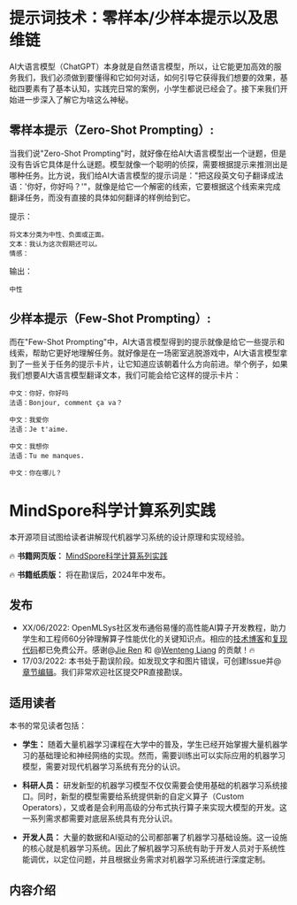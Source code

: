 # 提示词技术：零样本/少样本提示以及思维链
AI大语言模型（ChatGPT）本身就是自然语言模型，所以，让它能更加高效的服务我们，我们必须做到要懂得和它如何对话，如何引导它获得我们想要的效果，基础四要素有了基本认知，实践完日常的案例，小学生都说已经会了。接下来我们开始进一步深入了解它为啥这么神秘。
## 零样本提示（Zero-Shot Prompting）:
当我们说"Zero-Shot Prompting"时，就好像在给AI大语言模型出一个谜题，但是没有告诉它具体是什么谜题。模型就像一个聪明的侦探，需要根据提示来推测出是哪种任务。比方说，我们给AI大语言模型的提示词是："把这段英文句子翻译成法语：'你好，你好吗？'"，就像是给它一个解密的线索，它要根据这个线索来完成翻译任务，而没有直接的具体如何翻译的样例给到它。

提示：
```
将文本分类为中性、负面或正面。
文本：我认为这次假期还可以。
情感：
```
输出：
```
中性
```

## 少样本提示（Few-Shot Prompting）:
而在"Few-Shot Prompting"中，AI大语言模型得到的提示就像是给它一些提示和线索，帮助它更好地理解任务。就好像是在一场密室逃脱游戏中，AI大语言模型拿到了一些关于任务的提示卡片，让它知道应该朝着什么方向前进。举个例子，如果我们想要AI大语言模型翻译文本，我们可能会给它这样的提示卡片：
```
中文：你好，你好吗
法语：Bonjour, comment ça va？

中文：我爱你
法语：Je t'aime.

中文：我想你
法语：Tu me manques.

中文：你在哪儿？
```

















# MindSpore科学计算系列实践

本开源项目试图给读者讲解现代机器学习系统的设计原理和实现经验。

🔥 **书籍网页版：** [MindSpore科学计算系列实践](https://openmlsys.github.io/)

🔥 **书籍纸质版：** 将在勘误后，2024年中发布。

## 发布

- XX/06/2022: OpenMLSys社区发布通俗易懂的高性能AI算子开发教程，助力学生和工程师60分钟理解算子性能优化的关键知识点。相应的[技术博客](https://zhuanlan.zhihu.com/p/531498210)和[复现代码](https://github.com/openmlsys/openmlsys-cuda)都已免费公开。感谢@[Jie Ren](https://github.com/JieRen98) 和 @[Wenteng Liang](https://github.com/Went-Liang) 的贡献！🔥 
- 17/03/2022: 本书处于勘误阶段。如发现文字和图片错误，可创建Issue并@[章节编辑](info/editors.md)。我们非常欢迎社区提交PR直接勘误。

## 适用读者

本书的常见读者包括：

-   **学生：**
    随着大量机器学习课程在大学中的普及，学生已经开始掌握大量机器学习的基础理论和神经网络的实现。然而，需要训练出可以实际应用的机器学习模型，需要对现代机器学习系统有充分的认识。

-   **科研人员：**
    研发新型的机器学习模型不仅仅需要会使用基础的机器学习系统接口。同时，新型的模型需要给系统提供新的自定义算子（Custom
    Operators），又或者是会利用高级的分布式执行算子来实现大模型的开发。这一系列需求都需要对底层系统具有充分认识。

-   **开发人员：**
    大量的数据和AI驱动的公司都部署了机器学习基础设施。这一设施的核心就是机器学习系统。因此了解机器学习系统有助于开发人员对于系统性能调优，以定位问题，并且根据业务需求对机器学习系统进行深度定制。

## 内容介绍
